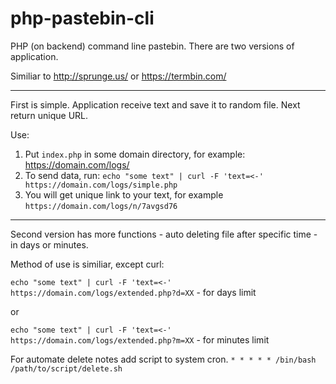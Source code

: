 # php-pastebin-cli
PHP (on backend) command line pastebin.
There are two versions of application.

Similiar to http://sprunge.us/ or https://termbin.com/

---

First is simple.
Application receive text and save it to random file. Next return unique URL.


Use:
1. Put `index.php` in some domain directory, for example: https://domain.com/logs/
2. To send data, run: `echo "some text" | curl -F 'text=<-' https://domain.com/logs/simple.php`
3. You will get unique link to your text, for example `https://domain.com/logs/n/7avgsd76`

---

Second version has more functions - auto deleting file after specific time - in days or minutes.

Method of use is similiar, except curl:

`echo "some text" | curl -F 'text=<-' https://domain.com/logs/extended.php?d=XX` - for days limit

or

`echo "some text" | curl -F 'text=<-' https://domain.com/logs/extended.php?m=XX` - for minutes limit

For automate delete notes add script to system cron.
`* * * * * /bin/bash /path/to/script/delete.sh`

